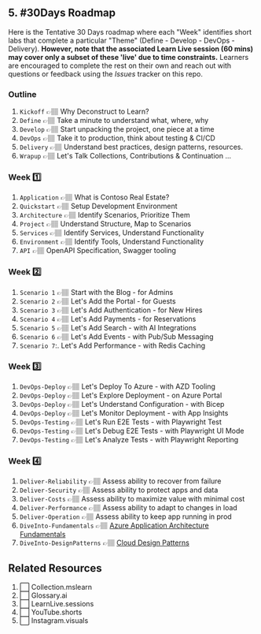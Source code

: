 
## 5. #30Days Roadmap

Here is the Tentative 30 Days roadmap where each "Week" identifies short labs that complete a particular "Theme" (Define - Develop - DevOps - Delivery). **However, note that the associated Learn Live session  (60 mins) may cover only a subset of these 'live' due to time constraints.** Learners are encouraged to complete the rest on their own and reach out with questions or feedback using the _Issues_ tracker on this repo.

### Outline 
1. `Kickoff` 👉🏽 Why Deconstruct to Learn? 
1. `Define`  👉🏽 Take a minute to understand what, where, why
1. `Develop` 👉🏽 Start unpacking the project, one piece at a time
1. `DevOps`  👉🏽 Take it to production, think about testing & CI/CD
1. `Delivery`  👉🏽 Understand best practices, design patterns, resources.
1. `Wrapup` 👉🏽 Let's Talk Collections, Contributions & Continuation ...

### Week 1️⃣

1. `Application` 👉🏽 What is Contoso Real Estate?
1. `Quickstart` 👉🏽 Setup Development Environment
1. `Architecture` 👉🏽 Identify Scenarios, Prioritize Them
1. `Project` 👉🏽 Understand Structure, Map to Scenarios
1. `Services` 👉🏽 Identify Services, Understand Functionality
1. `Environment` 👉🏽 Identify Tools, Understand Functionality
1. `API` 👉🏽 OpenAPI Specification, Swagger tooling

### Week 2️⃣
1. `Scenario 1` 👉🏽 Start with the Blog - for Admins
1. `Scenario 2` 👉🏽 Let's Add the Portal - for Guests
1. `Scenario 3` 👉🏽 Let's Add Authentication - for New Hires
1. `Scenario 4` 👉🏽 Let's Add Payments - for Reservations
1. `Scenario 5` 👉🏽 Let's Add Search - with AI Integrations
1. `Scenario 6` 👉🏽 Let's Add Events - with Pub/Sub Messaging
1. `Scenario 7`:. Let's Add Performance - with Redis Caching

### Week 3️⃣
1. `DevOps-Deploy` 👉🏽 Let's Deploy To Azure - with AZD Tooling
1. `DevOps-Deploy` 👉🏽 Let's Explore Deployment - on Azure Portal
1. `DevOps-Deploy` 👉🏽 Let's Understand Configuration - with Bicep
1. `DevOps-Deploy` 👉🏽 Let's Monitor Deployment - with App Insights
1. `DevOps-Testing` 👉🏽 Let's Run E2E Tests - with Playwright Test 
1. `DevOps-Testing` 👉🏽 Let's Debug E2E Tests - with Playwright UI Mode
1. `DevOps-Testing` 👉🏽 Let's Analyze Tests - with Playwright Reporting

### Week 4️⃣
1. `Deliver-Reliability` 👉🏽 Assess ability to recover from failure
1. `Deliver-Security` 👉🏽 Assess ability to protect apps and data
1. `Deliver-Costs` 👉🏽 Assess ability to maximize value with minimal cost
1. `Deliver-Performance` 👉🏽 Assess ability to adapt to changes in load
1. `Deliver-Operation` 👉🏽 Assess ability to keep app running in prod
1. `DiveInto-Fundamentals` 👉🏽 [Azure Application Architecture Fundamentals](https://learn.microsoft.com/en-us/azure/architecture/guide/)
1. `DiveInto-DesignPatterns` 👉🏽 [Cloud Design Patterns](https://learn.microsoft.com/en-us/azure/architecture/patterns/)

## Related Resources
1. ⬜️ Collection.mslearn
2. ⬜️  Glossary.ai
3. ⬜️  LearnLive.sessions
4. ⬜️ YouTube.shorts
5. ⬜️  Instagram.visuals
